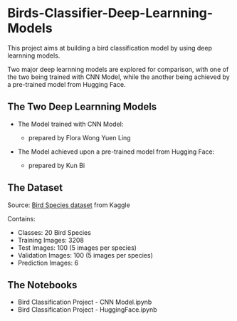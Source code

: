# Birds-Classifier-Deep-Learnning-Models

This project aims at building a bird classification model by using deep learnning models. 

Two major deep learnning models are explored for comparison, with one of the two being trained with CNN Model, while the another being achieved by a pre-trained model from Hugging Face.


## The Two Deep Learnning Models
- The Model trained with CNN Model:
  - prepared by Flora Wong Yuen Ling

- The Model achieved upon a pre-trained model from Hugging Face:
  - prepared by Kun Bi

## The Dataset
Source: [Bird Species dataset](https://www.kaggle.com/datasets/umairshahpirzada/birds-20-species-image-classification/data) from Kaggle

Contains:
- Classes: 20 Bird Species
- Training Images: 3208 
- Test Images: 100 (5 images per species)
- Validation Images: 100  (5 images per species)
- Prediction Images: 6

## The Notebooks
- Bird Classification Project - CNN Model.ipynb
- Bird Classification Project - HuggingFace.ipynb
